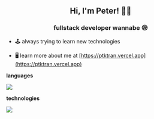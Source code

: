 <h2 align="center">Hi, I'm Peter! 👨‍💻</h2>
<h3 align="center">fullstack developer wannabe 😪</h3>

- 🕹️ always trying to learn new technologies

- 🖥️ learn more about me at [https://ptktran.vercel.app](https://ptktran.vercel.app)

<b>languages</b>
<p align="left">
  <a href="https://skillicons.dev">
    <img src="https://skillicons.dev/icons?i=html,css,js,ts,py,java,c,php,bash,mysql&theme=dark" />
  </a>
</p>

<b>technologies</b>
<p align="left">
  <a href="https://skillicons.dev">
    <img src="https://skillicons.dev/icons?i=react,nextjs,nuxtjs,svelte,angular,express,nodejs,redis,postgres,tailwind,bootstrap,github&theme=dark" />
  </a>
</p>
